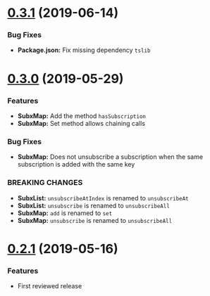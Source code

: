 # [0.3.1](https://github.com/tyrcord/tutils/releases/tag/v0.3.0) (2019-06-14)

### Bug Fixes
* **Package.json:** Fix missing dependency `tslib`

# [0.3.0](https://github.com/tyrcord/tutils/releases/tag/v0.3.0) (2019-05-29)

### Features
* **SubxMap:** Add the method `hasSubscription`
* **SubxMap:** Set method allows chaining calls

### Bug Fixes
* **SubxMap:** Does not unsubscribe a subscription when the same subscription is added with the same key

### BREAKING CHANGES
* **SubxList:** `unsubscribeAtIndex` is renamed to `unsubscribeAt`
* **SubxList:** `unsubscribe` is renamed to `unsubscribeAll`
* **SubxMap:** `add` is renamed to `set`
* **SubxMap:** `unsubscribe` is renamed to `unsubscribeAll`

# [0.2.1](https://github.com/tyrcord/tutils/releases/tag/v0.2.1) (2019-05-16)

### Features
* First reviewed release
